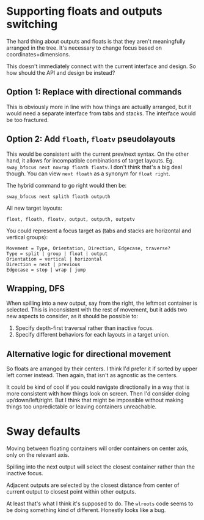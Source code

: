 # Supporting floats and outputs switching

The hard thing about outputs and floats is
that they aren't meaningfully arranged in the tree.
It's necessary to change focus based on coordinates+dimensions.

This doesn't immediately connect with the current interface and design.
So how should the API and design be instead?

## Option 1: Replace with directional commands

This is obviously more in line with how things are actually arranged,
but it would need a separate interface from tabs and stacks.
The interface would be too fractured.

## Option 2: Add `floath`, `floatv` pseudolayouts

This would be consistent with the current prev/next syntax.
On the other hand, it allows for incompatible combinations of target layouts.
Eg. `sway_bfocus next nowrap floath floatv`.
I don't think that's a big deal though.
You can view `next floath` as a synonym for `float right`.

The hybrid command to go right would then be:

    sway_bfocus next splith floath outputh

All new target layouts:

    float, floath, floatv, output, outputh, outputv

You could represent a focus target as
(tabs and stacks are horizontal and vertical groups):

    Movement = Type, Orientation, Direction, Edgecase, traverse?
    Type = split | group | float | output
    Orientation = vertical | horizontal
    Direction = next | previous
    Edgecase = stop | wrap | jump

## Wrapping, DFS

When spilling into a new output, say from the right,
the leftmost container is selected.
This is inconsistent with the rest of movement,
but it adds two new aspects to consider,
as it should be possible to:

1. Specify depth-first traversal rather than inactive focus.
2. Specify different behaviors for each layouts in a target union.

## Alternative logic for directional movement

So floats are arranged by their centers.
I think I'd prefer it if sorted by upper left corner instead.
Then again, that isn't as agnostic as the centers.

It could be kind of cool if you could navigate directionally
in a way that is more consistent with how things look on screen.
Then I'd consider doing up/down/left/right.
But I think that might be impossible without making things too unpredictable
or leaving containers unreachable.

# Sway defaults

Moving between floating containers will order containers on center axis,
only on the relevant axis.

Spilling into the next output will select the closest container
rather than the inactive focus.

Adjacent outputs are selected by the closest distance
from center of current output to closest point within other outputs.

At least that's what I think it's supposed to do.
The `wlroots` code seems to be doing something kind of different.
Honestly looks like a bug.
